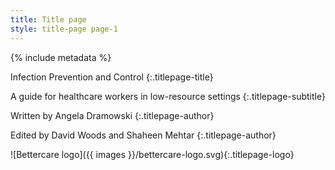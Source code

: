 ```yaml
---
title: Title page
style: title-page page-1
---
```


{% include metadata %}

Infection Prevention and Control
{:.titlepage-title}

A guide for healthcare workers in low-resource settings
{:.titlepage-subtitle}

Written by Angela Dramowski
{:.titlepage-author}

Edited by David Woods and Shaheen Mehtar
{:.titlepage-author}

![Bettercare logo]({{ images }}/bettercare-logo.svg){:.titlepage-logo}
